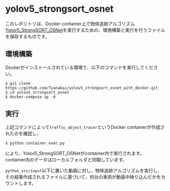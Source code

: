 # yolov5_strongsort_osnet
このレポジトリは、Docker container上で物体追跡アルゴリズム[Yolov5_StrongSORT_OSNet](https://github.com/mikel-brostrom/Yolov5_StrongSORT_OSNet)を実行するための、環境構築と実行を行うファイルを保存するものです。

## 環境構築
Dockerがインストールされている環境で、以下のコマンドを実行してください。
```
$ git clone https://github.com/Tyanakai/yolov5_strongsort_osnet_with_docker.git
$ cd yolov5_strongsort_osnet
$ docker-compose up -d
```
## 実行
上記コマンドによって`traffic_object_tracer`というDocker containerが作成されたのを確認し、
```
$ python container_exec.py
```
により、Yolov5_StrongSORT_OSNetがcontainer内で実行されます。<br>
container内のデータはローカルフォルダと同期しています。

`python_src/input`以下に置いた動画に対し、物体追跡アルゴリズムを実行し、その結果作成されるファイルに基づいて、何台の車両が動画中映り込んだかをカウントします。
